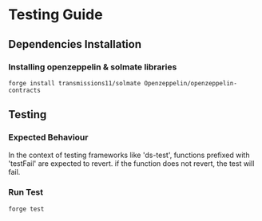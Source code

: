 # Testing Guide

## Dependencies Installation

### Installing openzeppelin & solmate libraries

```shell
forge install transmissions11/solmate Openzeppelin/openzeppelin-contracts
```

## Testing

### Expected Behaviour

In the context of testing frameworks like 'ds-test', functions prefixed with 'testFail' are expected to revert. if the function does not revert, the test will fail.

### Run Test

```shell
forge test
```
